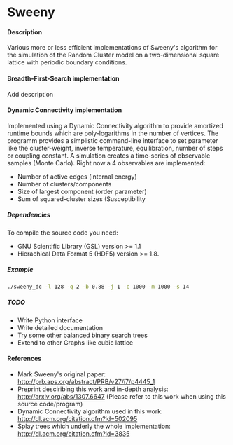 # Sweeny
#### Description
Various more or less efficient implementations of Sweeny's algorithm for the simulation of the Random Cluster model
on a two-dimensional square lattice with periodic boundary conditions. 
#### Breadth-First-Search implementation
Add description
#### Dynamic Connectivity implementation
Implemented using a Dynamic Connectivity algorithm to provide amortized runtime bounds
which are poly-logarithms in the number of vertices. 
The programm provides a simplistic command-line interface to set parameter like the cluster-weight,
inverse temperature, equilibration, number of steps or coupling constant. 
A simulation creates a time-series of observable samples (Monte Carlo). Right now 
a 4 observables are implemented:
* Number of active edges (internal energy)
* Number of clusters/components
* Size of largest component (order parameter)
* Sum of squared-cluster sizes (Susceptibility

##### Dependencies
To compile the source code you need:
* GNU Scientific Library (GSL) version >= 1.1
* Hierachical Data Format 5 (HDF5) version >= 1.8.

##### Example
```bash
./sweeny_dc -l 128 -q 2 -b 0.88 -j 1 -c 1000 -m 1000 -s 14
```

##### TODO
* Write Python interface
* Write detailed documentation
* Try some other balanced binary search trees
* Extend to other Graphs like cubic lattice

#### References
* Mark Sweeny's original paper: http://prb.aps.org/abstract/PRB/v27/i7/p4445_1
* Preprint desciribing this work and in-depth analysis: http://arxiv.org/abs/1307.6647 (Please refer to this work when using this source code/program)
* Dynamic Connectivity algorithm used in this work: http://dl.acm.org/citation.cfm?id=502095
* Splay trees which underly the whole implementation: http://dl.acm.org/citation.cfm?id=3835 
